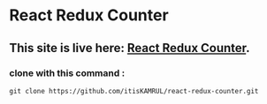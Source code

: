 # React Redux Counter

## This site is live here: [React Redux Counter](https://itiskamrul.github.io/react-redux-counter/).

### clone with this command :

```
git clone https://github.com/itisKAMRUL/react-redux-counter.git

```
